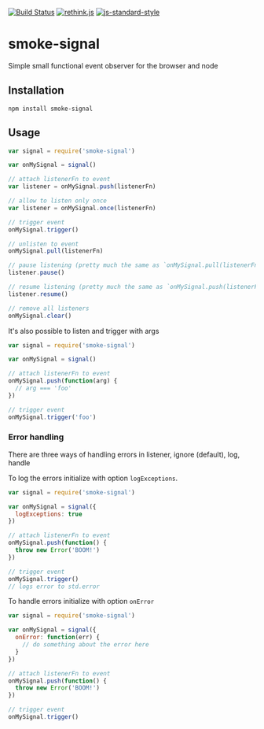 [![Build Status](https://travis-ci.org/StephanHoyer/smoke-signal.svg)](https://travis-ci.org/StephanHoyer/smoke-signal)
[![rethink.js](https://img.shields.io/badge/rethink-js-yellow.svg)](https://github.com/rethinkjs/manifest)
[![js-standard-style](https://img.shields.io/badge/code%20style-standard-brightgreen.svg)](http://standardjs.com/)

# smoke-signal

Simple small functional event observer for the browser and node

## Installation

```
npm install smoke-signal
```

## Usage

```javascript
var signal = require('smoke-signal')

var onMySignal = signal()

// attach listenerFn to event
var listener = onMySignal.push(listenerFn)

// allow to listen only once
var listener = onMySignal.once(listenerFn)

// trigger event
onMySignal.trigger()

// unlisten to event
onMySignal.pull(listenerFn)

// pause listening (pretty much the same as `onMySignal.pull(listenerFn)`)
listener.pause()

// resume listening (pretty much the same as `onMySignal.push(listenerFn)`)
listener.resume()

// remove all listeners
onMySignal.clear()
```

It's also possible to listen and trigger with args

```javascript
var signal = require('smoke-signal')

var onMySignal = signal()

// attach listenerFn to event
onMySignal.push(function(arg) {
  // arg === 'foo'
})

// trigger event
onMySignal.trigger('foo')
```

### Error handling

There are three ways of handling errors in listener, ignore (default), log, handle

To log the errors initialize with option `logExceptions`.

```javascript
var signal = require('smoke-signal')

var onMySignal = signal({
  logExceptions: true
})

// attach listenerFn to event
onMySignal.push(function() {
  throw new Error('BOOM!')
})

// trigger event
onMySignal.trigger()
// logs error to std.error
```

To handle errors initialize with option `onError`

```javascript
var signal = require('smoke-signal')

var onMySignal = signal({
  onError: function(err) {
    // do something about the error here
  }
})

// attach listenerFn to event
onMySignal.push(function() {
  throw new Error('BOOM!')
})

// trigger event
onMySignal.trigger()
```
